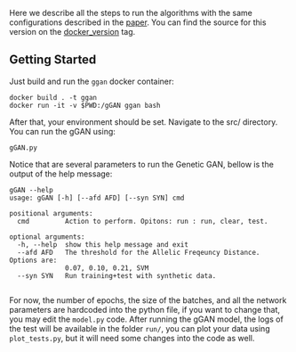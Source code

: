 Here we describe all the steps to run the algorithms with the same configurations described in the [paper](https://arxiv.org/abs/2007.01200). You can find the source for this version on the [docker_version](https://github.com/caio-davi/gGAN/releases/tag/DockerVersion) tag.

## Getting Started

Just build and run the `ggan` docker container:

```
docker build . -t ggan
docker run -it -v $PWD:/gGAN ggan bash
```

After that, your environment should be set. Navigate to the src/ directory. You can run the gGAN using:

```
gGAN.py
```

Notice that are several parameters to run the Genetic GAN, bellow is the output of the help message:

```
gGAN --help
usage: gGAN [-h] [--afd AFD] [--syn SYN] cmd

positional arguments:
  cmd         Action to perform. Opitons: run : run, clear, test.

optional arguments:
  -h, --help  show this help message and exit
  --afd AFD   The threshold for the Allelic Freqeuncy Distance. Options are:
              0.07, 0.10, 0.21, SVM
  --syn SYN   Run training+test with synthetic data.
  
```

For now, the number of epochs, the size of the batches, and all the network parameters are hardcoded into the python file, if you want to change that, you may edit the `model.py` code. After running the gGAN model, the logs of the test will be available in the folder `run/`, you can plot your data using `plot_tests.py`, but it will need some changes into the code as well.